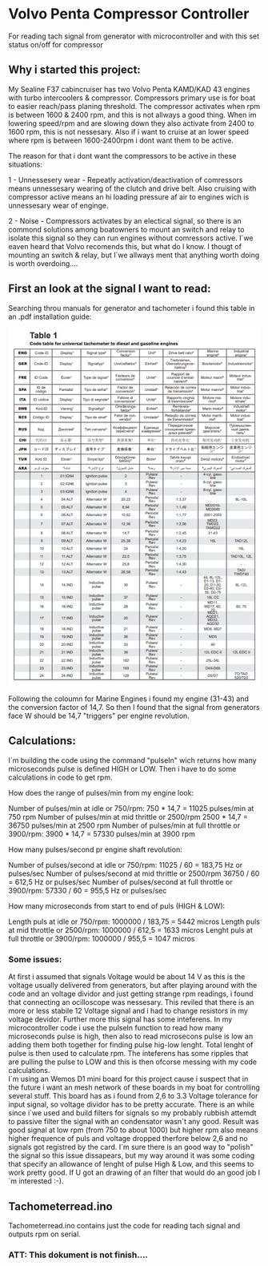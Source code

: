 # Volvo Penta Compressor Controller
For reading tach signal from generator with microcontroller and with this set status on/off for compressor

## Why i started this project:

My Sealine F37 cabincruiser has two Volvo Penta KAMD/KAD 43 engines with turbo intercoolers & compressor. Compressors primary use is for boat to easier reach/pass planing threshold. The compressor activates when rpm is between 1600 & 2400 rpm, and this is not allways a good thing.
When im lowering speed/rpm and are slowing down they also activate from 2400 to 1600 rpm, this is not nessesary. Also if i want to cruise at an lower speed where rpm is between 1600-2400rpm i dont want them to be active.

The reason for that i dont want the compressors to be active in these situations: 

  1 - Unnessesery wear - Repeatly activation/deactivation of comressors means unnessesary wearing of the clutch and drive belt. Also cruising with compressor active means an hi loading pressure af air to engines wich is unnessesary wear of enginge.
  
  2 - Noise - Compressors activates by an electical signal, so there is an commond solutions among boatowners to mount an switch and relay to isolate this signal so they can run engines without comressors active. I´we eaven heard that Volvo recomends this, but what do I know. 
I thougt of mounting an switch & relay, but I´we allways ment that anything worth doing is worth overdoing.... 


## First an look at the signal I want to read:

Searching throu manuals for generator and tachometer i found this table in an .pdf installation guide:

![Table of VP engines](https://github.com/Nesse1/images/raw/main/TachometerTable.bmp)

Following the coloumn for Marine Engines i found my engine (31-43) and the conversion factor of 14,7. So then I found that the signal from generators face W should be 14,7 "triggers" per engine revolution.

## Calculations: 
I´m building the code using the command "pulseIn" wich returns how many microseconds pulse is defined HIGH or LOW. Then i have to do some calculations in code to get rpm.

How does the range of pulses/min from my engine look:

  Number of pulses/min at idle or 750/rpm:             750 * 14,7 = 11025 pulses/min at  750 rpm
  Number of pulses/min at mid thrittle or 2500/rpm    2500 * 14,7 = 36750 pulses/min at 2500 rpm
  Number of pulses/min at full throttle or 3900/rpm:  3900 * 14,7 = 57330 pulses/min at 3900 rpm

How many pulses/second pr engine shaft revolution:

  Number of pulses/second at idle or 750/rpm:           11025 / 60 = 183,75 Hz or pulses/sec
  Number of pulses/second at mid thrittle or 2500/rpm   36750 / 60 = 612,5 Hz or pulses/sec
  Number of pulses/second at full throttle or 3900/rpm: 57330 / 60 = 955,5 Hz or pulses/sec
  
How many microseconds from start to end of puls (HIGH & LOW):
  
   Length puls at idle or 750/rpm:                       1000000 / 183,75 = 5442 micros
  Length puls at mid throttle or 2500/rpm:              1000000 / 612,5  = 1633 micros
  Lenght puls at full throttle or 3900/rpm:             1000000 / 955,5  = 1047 micros
  

### Some issues:
At first i assumed that signals Voltage would be about 14 V as this is the voltage usually delivered from generators, but after playing around with the code and an voltage dividor and just getting strange rpm readings, i found that connecting an ocilloscope was nessesary. This reviled that there is an more or less stabile 12 Voltage signal and i had to change resistors in my voltage devidor. Further more this signal has some inteferens.
In my microcontroller code i use the pulseIn function to read how many microseconds pulse is high, then also to read microsecons pulse is low an adding them both together for finding pulse hig-low lenght. Total lenght of pulse is then used to calculate rpm. The inteferens has some ripples that are pulling the pulse to LOW and this is then ofcorse messing with my code calculations.  
I´m using an Wemos D1 mini board for this project cause i suspect that in the future i want an mesh network of these boards in my boat for controlling several stuff. This board has as i found from 2,6 to 3.3 Voltage tolerance for input signal, so voltage dividor has to be pretty accurate. There is an while since i´we used and build filters for signals so my probably rubbish attemdt to passive filter the signal with an condensator wasn´t any good. Result was good signal at low rpm (from 750 to about 1000) but higher rpm also means higher frequence of puls and voltage dropped therfore below 2,6 and no signals got registred by the card. I´m sure there is an good way to "polish" the signal so this issue dissapears, but my way around it was some coding that specify an allowance of lenght of pulse High & Low, and this seems to work pretty good. If U got an drawing of an filter that would do an good job I´m interested :-).

## Tachometerread.ino

Tachometerread.ino contains just the code for reading tach signal and outputs rpm on serial. 

### ATT: This dokument is not finish....

